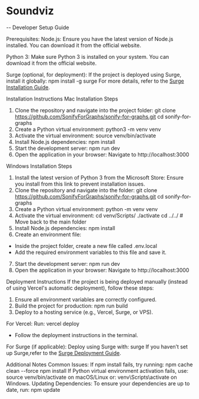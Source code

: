 # Soundviz

-- Developer Setup Guide

Prerequisites:
Node.js: Ensure you have the latest version of Node.js installed. You can download it from the official website.

Python 3: Make sure Python 3 is installed on your system. You can download it from the official website.

Surge (optional, for deployment): If the project is deployed using Surge, install it globally: npm install -g surge
For more details, refer to the [Surge Installation Guide](https://surge.sh/help/getting-started-with-surge).

Installation Instructions
Mac Installation Steps
1. Clone the repository and navigate into the project folder: git clone https://github.com/SonifyForGraphs/sonify-for-graphs.git
cd sonify-for-graphs
2. Create a Python virtual environment: python3 -m venv venv
3. Activate the virtual environment: source venv/bin/activate
4. Install Node.js dependencies: npm install
5. Start the development server: npm run dev
6. Open the application in your browser: Navigate to http://localhost:3000

Windows Installation Steps
1. Install the latest version of Python 3 from the Microsoft Store: Ensure you install from this link to prevent installation issues.
2. Clone the repository and navigate into the folder: git clone https://github.com/SonifyForGraphs/sonify-for-graphs.git
cd sonify-for-graphs
3. Create a Python virtual environment: python -m venv venv
4. Activate the virtual environment: cd venv/Scripts/
./activate
cd ../../  # Move back to the main folder
5. Install Node.js dependencies: npm install
6. Create an environment file:
- Inside the project folder, create a new file called .env.local
- Add the required environment variables to this file and save it.
7. Start the development server: npm run dev
8. Open the application in your browser: Navigate to http://localhost:3000

Deployment Instructions
If the project is being deployed manually (instead of using Vercel's automatic deployment), follow these steps:

1. Ensure all environment variables are correctly configured.
2. Build the project for production: npm run build
3. Deploy to a hosting service (e.g., Vercel, Surge, or VPS).
   
For Vercel:
Run: vercel deploy
- Follow the deployment instructions in the terminal.

For Surge (if applicable):
Deploy using Surge with: surge
If you haven’t set up Surge,refer to the [Surge Deployment Guide](https://surge.sh/help/deploying-projects-on-surge).


Additional Notes
Common Issues:
If npm install fails, try running:
 npm cache clean --force
 npm install
If Python virtual environment activation fails, use:
 source venv/bin/activate
on macOS/Linux or:
 venv\Scripts\activate
on Windows.
Updating Dependencies:
To ensure your dependencies are up to date, run:
 npm update
